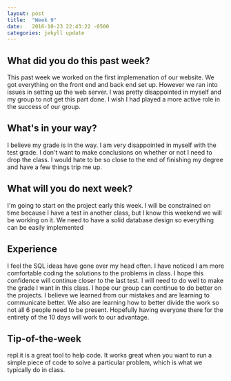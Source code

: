 ```yaml
---
layout: post
title:  "Week 9"
date:   2016-10-23 22:43:22 -0500
categories: jekyll update
---
```

## What did you do this past week?

This past week we worked on the first implemenation of our website. We got everything on the front end and back end set up. However we ran into issues in setting up the web server. I was pretty disappointed in myself and my group to not get this part done. I wish I had played a more active role in the success of our group. 

## What's in your way?

I believe my grade is in the way. I am very disappointed in myself with the test grade. I don't want to make conclusions on whether or not I need to drop the class. I would hate to be so close to the end of finishing my degree and have a few things trip me up.

## What will you do next week?

I'm going to start on the project early this week. I will be constrained on time because I have a test in another class, but I know this weekend we will be working on it. We need to have a solid database design so everything can be easily implemented 

## Experience

I feel the SQL ideas have gone over my head often. I have noticed I am more comfortable coding the solutions to the problems in class. I hope this confidence will continue closer to the last test. I will need to do well to make the grade I want in this class. I hope our group can continue to do better on the projects. I believe we learned from our mistakes and are learning to communicate better. We also are learning how to better divide the work so not all 6 people need to be present. Hopefully having everyone there for the entirety of the 10 days will work to our advantage. 

## Tip-of-the-week

repl.it is a great tool to help code. It works great when you want to run a simple piece of code to solve a particular problem, which is what we typically do in class.